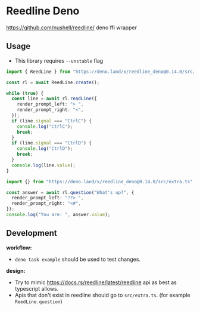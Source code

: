 # Reedline Deno

https://github.com/nushell/reedline/ deno ffi wrapper

## Usage

- This library requires `--unstable` flag

```ts
import { ReedLine } from "https://deno.land/x/reedline_deno@0.14.0/src/mod.ts";

const rl = await ReedLine.create();

while (true) {
  const line = await rl.readLine({
    render_prompt_left: "> ",
    render_prompt_right: "<",
  });
  if (line.signal === "CtrlC") {
    console.log("CtrlC");
    break;
  }
  if (line.signal === "CtrlD") {
    console.log("CtrlD");
    break;
  }
  console.log(line.value);
}

import {} from "https://deno.land/x/reedline_deno@0.14.0/src/extra.ts";

const answer = await rl.question("What's up?", {
  render_prompt_left: "??> ",
  render_prompt_right: "<#",
});
console.log("You are: ", answer.value);
```

## Development

**workflow:**

- `deno task example` should be used to test changes.

**design:**

- Try to mimic https://docs.rs/reedline/latest/reedline api as best as
  typescript allows.
- Apis that don't exist in reedline should go to `src/extra.ts`. (for example
  `ReedLine.question`)
